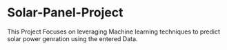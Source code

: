 # Solar-Panel-Project
This Project Focuses on leveraging Machine learning techniques to predict solar power genration using the entered Data.
